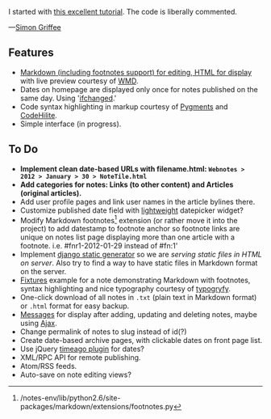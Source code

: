 I started with [this excellent tutorial](http://komunitasweb.com/2010/02/django-tutorial-simple-notes-application/). The code is liberally commented.

—[Simon Griffee](http://hypertexthero.com)

Features
----

- [Markdown (including footnotes support) for editing, HTML for display](https://code.djangoproject.com/wiki/UsingMarkup) with live preview courtesy of [WMD](https://github.com/ChiperSoft/wmd#readme).
- Dates on homepage are displayed only once for notes published on the same day. Using '[ifchanged](https://docs.djangoproject.com/en/dev/ref/templates/builtins/?from=olddocs#ifchanged).'
- Code syntax highlighting in markup courtesy of [Pygments](http://pygments.org/) and [CodeHilite](http://freewisdom.org/projects/python-markdown/CodeHilite).
- Simple interface (in progress).

To Do
----

- **Implement clean date-based URLs with filename.html: `Webnotes > 2012 > January > 30 > NoteTile.html`**
- **Add categories for notes: Links (to other content) and Articles (original articles).**
- Add user profile pages and link user names in the article bylines there.
- Customize published date field with [lightweight](http://stefangabos.ro/jquery/zebra-datepicker/) datepicker widget?
- Modify Markdown footnotes[^1] extension (or rather move it into the project) to add datestamp to footnote anchor so footnote links are unique on notes list page displaying more than one article with a footnote. i.e. #fnr1-2012-01-29 instead of #fn:1'
- Implement [django static generator](https://github.com/luckythetourist/staticgenerator) so we are *serving static files in HTML on server*. Also try to find a way to have static files in Markdown format on the server.
- [Fixtures](https://docs.djangoproject.com/en/dev/ref/django-admin/#what-s-a-fixture) example for a note demonstrating Markdown with footnotes, syntax highlighting and nice typography courtesy of [typogryfy](http://code.google.com/p/typogrify/).
- One-click download of all notes in `.txt` (plain text in Markdown format) or `.html` format for easy backup.
- [Messages](https://docs.djangoproject.com/en/dev/ref/contrib/messages/) for display after adding, updating and deleting notes, maybe using [Ajax](http://webcloud.se/log/AJAX-in-Django-with-jQuery/).
- Change permalink of notes to slug instead of id(?)
- Create date-based archive pages, with clickable dates on front page list.
- Use jQuery [timeago plugin](http://timeago.yarp.com/) for dates?
- XML/RPC API for remote publishing.
- Atom/RSS feeds.
- Auto-save on note editing views?

[^1]: /notes-env/lib/python2.6/site-packages/markdown/extensions/footnotes.py